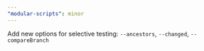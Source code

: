 ```yaml
---
"modular-scripts": minor
---
```


Add new options for selective testing: `--ancestors`, `--changed`, `--compareBranch`
